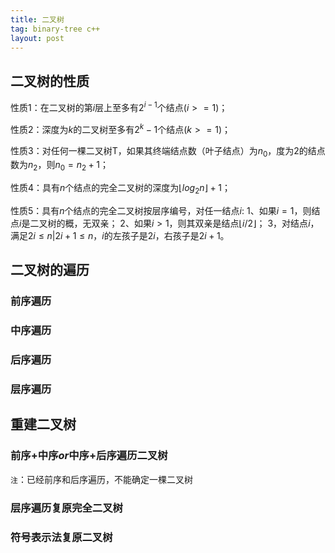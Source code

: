 ```yaml
---
title: 二叉树
tag: binary-tree c++ 
layout: post
---
```


<head>
    <script src="https://cdn.mathjax.org/mathjax/latest/MathJax.js?config=TeX-AMS-MML_HTMLorMML" type="text/javascript"></script>
    <script type="text/x-mathjax-config">
        MathJax.Hub.Config({
            tex2jax: {
            skipTags: ['script', 'noscript', 'style', 'textarea', 'pre'],
            inlineMath: [['$','$']]
            }
        });
    </script>
</head>

## 二叉树的性质
性质1：在二叉树的第$i$层上至多有$2^{i-1}$个结点($i>=1$)；

性质2：深度为$k$的二叉树至多有$2^{k}-1$个结点($k>=1$)；

性质3：对任何一棵二叉树T，如果其终端结点数（叶子结点）为$n_0$，度为2的结点数为$n_2$，则$n_0=n_2+1$；

性质4：具有$n$个结点的完全二叉树的深度为$\lfloor{log_2n}\rfloor+1$；

性质5：具有$n$个结点的完全二叉树按层序编号，对任一结点$i$:
1、如果$i=1$，则结点$i$是二叉树的概，无双亲；
2、如果$i>1$，则其双亲是结点$\lfloor{i/2}\rfloor$；
3，对结点$i$，满足$2i  \le n |2i+1 \le n$，$i$的左孩子是$2i$，右孩子是$2i+1$。

## 二叉树的遍历 
### 前序遍历
### 中序遍历 
### 后序遍历
### 层序遍历

## 重建二叉树
### 前序+中序$or$中序+后序遍历二叉树
`注`：已经前序和后序遍历，不能确定一棵二叉树
### 层序遍历复原完全二叉树
### 符号表示法复原二叉树
